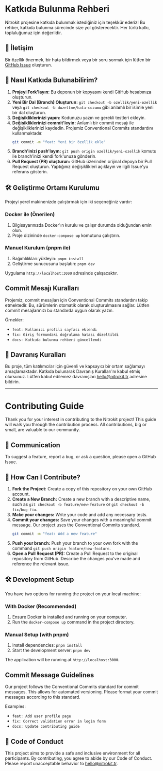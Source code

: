 # Katkıda Bulunma Rehberi

Nitrokit projesine katkıda bulunmak istediğiniz için teşekkür ederiz! Bu rehber, katkıda bulunma sürecinde size yol gösterecektir. Her türlü katkı, topluluğumuz için değerlidir.

## 💬 İletişim

Bir özellik önermek, bir hata bildirmek veya bir soru sormak için lütfen bir [GitHub Issue](https://github.com/nitrokit/nitrokit-nextjs/issues) oluşturun.

## 🚀 Nasıl Katkıda Bulunabilirim?

1.  **Projeyi Fork'layın:** Bu deponun bir kopyasını kendi GitHub hesabınıza oluşturun.
2.  **Yeni Bir Dal (Branch) Oluşturun:** `git checkout -b ozellik/yeni-ozellik` veya `git checkout -b duzeltme/hata-cozumu` gibi anlamlı bir isimle yeni bir dal oluşturun.
3.  **Değişikliklerinizi yapın:** Kodunuzu yazın ve gerekli testleri ekleyin.
4.  **Değişikliklerinizi commit'leyin:** Anlamlı bir commit mesajı ile değişikliklerinizi kaydedin. Projemiz Conventional Commits standardını kullanmaktadır.
    ```bash
    git commit -m "feat: Yeni bir özellik ekle"
    ```
5.  **Branch'inizi push'layın:** `git push origin ozellik/yeni-ozellik` komutu ile branch'inizi kendi fork'unuza gönderin.
6.  **Pull Request (PR) oluşturun:** GitHub üzerinden orijinal depoya bir Pull Request oluşturun. Yaptığınız değişiklikleri açıklayın ve ilgili Issue'yu referans gösterin.

## 🛠️ Geliştirme Ortamı Kurulumu

Projeyi yerel makinenizde çalıştırmak için iki seçeneğiniz vardır:

### Docker ile (Önerilen)

1.  Bilgisayarınızda Docker'ın kurulu ve çalışır durumda olduğundan emin olun.
2.  Proje dizininde `docker-compose up` komutunu çalıştırın.

### Manuel Kurulum (pnpm ile)

1.  Bağımlılıkları yükleyin: `pnpm install`
2.  Geliştirme sunucusunu başlatın: `pnpm dev`

Uygulama `http://localhost:3000` adresinde çalışacaktır.

## Commit Mesajı Kuralları

Projemiz, commit mesajları için Conventional Commits standardını takip etmektedir. Bu, sürümlerin otomatik olarak oluşturulmasını sağlar. Lütfen commit mesajlarınızı bu standarda uygun olarak yazın.

Örnekler:

- `feat: Kullanıcı profili sayfası eklendi`
- `fix: Giriş formundaki doğrulama hatası düzeltildi`
- `docs: Katkıda bulunma rehberi güncellendi`

## 🤝 Davranış Kuralları

Bu proje, tüm katılımcılar için güvenli ve kapsayıcı bir ortam sağlamayı amaçlamaktadır. Katkıda bulunarak Davranış Kuralları'nı kabul etmiş olursunuz. Lütfen kabul edilemez davranışları hello@nitrokit.tr adresine bildirin.

---

# Contributing Guide

Thank you for your interest in contributing to the Nitrokit project! This guide will walk you through the contribution process. All contributions, big or small, are valuable to our community.

## 💬 Communication

To suggest a feature, report a bug, or ask a question, please open a GitHub Issue.

## 🚀 How Can I Contribute?

1.  **Fork the Project:** Create a copy of this repository on your own GitHub account.
2.  **Create a New Branch:** Create a new branch with a descriptive name, such as `git checkout -b feature/new-feature` or `git checkout -b fix/bug-fix`.
3.  **Make your changes:** Write your code and add any necessary tests.
4.  **Commit your changes:** Save your changes with a meaningful commit message. Our project uses the Conventional Commits standard.
    ```bash
    git commit -m "feat: Add a new feature"
    ```
5.  **Push your branch:** Push your branch to your own fork with the command `git push origin feature/new-feature`.
6.  **Open a Pull Request (PR):** Create a Pull Request to the original repository from GitHub. Describe the changes you've made and reference the relevant issue.

## 🛠️ Development Setup

You have two options for running the project on your local machine:

### With Docker (Recommended)

1.  Ensure Docker is installed and running on your computer.
2.  Run the `docker-compose up` command in the project directory.

### Manual Setup (with pnpm)

1.  Install dependencies: `pnpm install`
2.  Start the development server: `pnpm dev`

The application will be running at `http://localhost:3000`.

## Commit Message Guidelines

Our project follows the Conventional Commits standard for commit messages. This allows for automated versioning. Please format your commit messages according to this standard.

Examples:

- `feat: Add user profile page`
- `fix: Correct validation error in login form`
- `docs: Update contributing guide`

## 🤝 Code of Conduct

This project aims to provide a safe and inclusive environment for all participants. By contributing, you agree to abide by our Code of Conduct. Please report unacceptable behavior to hello@nitrokit.tr.

